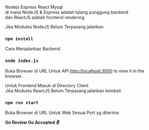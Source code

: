 Nodejs Express React Mysql<br>
di mana NodeJS & Express adalah tulang punggung backend<br>
dan ReactJS adalah frontend rendering<br>

Jika Modules NodeJS Belum Terpasang jalankan<br>
### `npm install`

Cara Menjalankan Backend

### `node index.js`

Buka Browser di URL Untuk API [http://localhost:3000](http://localhost:3000) to view it in the browser.

Untuk Frontend Masuk di Directory Client<br>
Jika Modules ReactJS Belum Terpasang jalankan kembali<br>
### `npm run start`

Buka Browser di URL Untuk Web Sesuai Port yg diterima<br>

**Go Review Go Accepted ✌️**